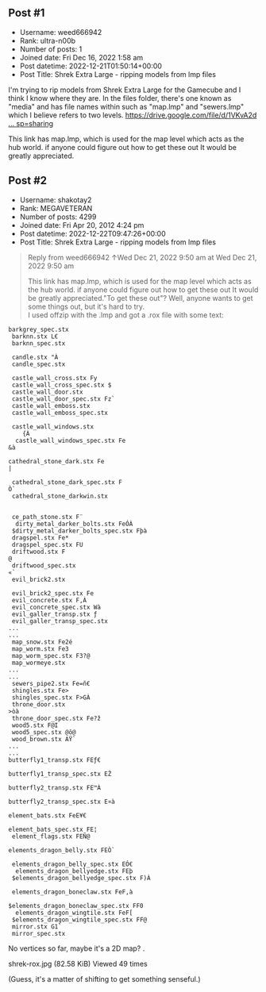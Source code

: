 ## Post #1
- Username: weed666942
- Rank: ultra-n00b
- Number of posts: 1
- Joined date: Fri Dec 16, 2022 1:58 am
- Post datetime: 2022-12-21T01:50:14+00:00
- Post Title: Shrek Extra Large - ripping models from lmp files

I'm trying to rip models from Shrek Extra Large for the Gamecube and I think I know where they are. In the files folder, there's one known as "media" and has file names within such as "map.lmp" and "sewers.lmp" which I believe refers to two levels.
[https://drive.google.com/file/d/1VKvA2d ... sp=sharing](https://drive.google.com/file/d/1VKvA2dxa8_x0aNGgI7fHkDD225opax70/view?usp=sharing)

This link has map.lmp, which is used for the map level which acts as the hub world. if anyone could figure out how to get these out It would be greatly appreciated.
## Post #2
- Username: shakotay2
- Rank: MEGAVETERAN
- Number of posts: 4299
- Joined date: Fri Apr 20, 2012 4:24 pm
- Post datetime: 2022-12-22T09:47:26+00:00
- Post Title: Shrek Extra Large - ripping models from lmp files

> Reply from weed666942 ↑Wed Dec 21, 2022 9:50 am at Wed Dec 21, 2022 9:50 am
>
> This link has map.lmp, which is used for the map level which acts as the hub world. if anyone could figure out how to get these out It would be greatly appreciated."To get these out"? Well, anyone wants to get some things out, but it's hard to try.  
I used offzip with the .lmp and got a .rox file with some text:

```
barkgrey_spec.stx
 barknn.stx L€
 barknn_spec.stx

 candle.stx "À
 candle_spec.stx

 castle_wall_cross.stx Fy
 castle_wall_cross_spec.stx $ 
 castle_wall_door.stx
 castle_wall_door_spec.stx Fz`
 castle_wall_emboss.stx
 castle_wall_emboss_spec.stx

 castle_wall_windows.stx
	{À
  castle_wall_windows_spec.stx Fe
&à

cathedral_stone_dark.stx Fe
| 

 cathedral_stone_dark_spec.stx F
Ò`
 cathedral_stone_darkwin.stx


 ce_path_stone.stx F¨ 
  dirty_metal_darker_bolts.stx FeÓÀ
 $dirty_metal_darker_bolts_spec.stx Fþà
 dragspel.stx Fe*
 dragspel_spec.stx FU 
 driftwood.stx F
@
 driftwood_spec.stx 
«`
 evil_brick2.stx

 evil_brick2_spec.stx Fe 
 evil_concrete.stx F,À
 evil_concrete_spec.stx Wà
 evil_galler_transp.stx ƒ
 evil_galler_transp_spec.stx
...
...
 map_snow.stx Fe2é
 map_worm.stx Fe3 
 map_worm_spec.stx F3?@
 map_wormeye.stx
...
...
 sewers_pipe2.stx Fe=ñ€
 shingles.stx Fe> 
 shingles_spec.stx F>GÀ
 throne_door.stx
>òà
 throne_door_spec.stx Fe?ž
 wood5.stx F@I 
 wood5_spec.stx @ô@
 wood_brown.stx AŸ`
...
...
butterfly1_transp.stx FEƒ€

butterfly1_transp_spec.stx EŽ 

butterfly2_transp.stx FE™À

butterfly2_transp_spec.stx E¤à
 
element_bats.stx FeE¥€
 
element_bats_spec.stx FE¦ 
 element_flags.stx FEÑ@

elements_dragon_belly.stx FEÒ`

 elements_dragon_belly_spec.stx EÓ€
  elements_dragon_bellyedge.stx FEþ 
 $elements_dragon_bellyedge_spec.stx F)À

 elements_dragon_boneclaw.stx FeF,à

$elements_dragon_boneclaw_spec.stx FF0
  elements_dragon_wingtile.stx FeF[ 
 $elements_dragon_wingtile_spec.stx FF@
 mirror.stx G1`
 mirror_spec.stx
```

No vertices so far, maybe it's a 2D map?
.



shrek-rox.jpg (82.58 KiB) Viewed 49 times

(Guess, it's a matter of shifting to get something senseful.)
